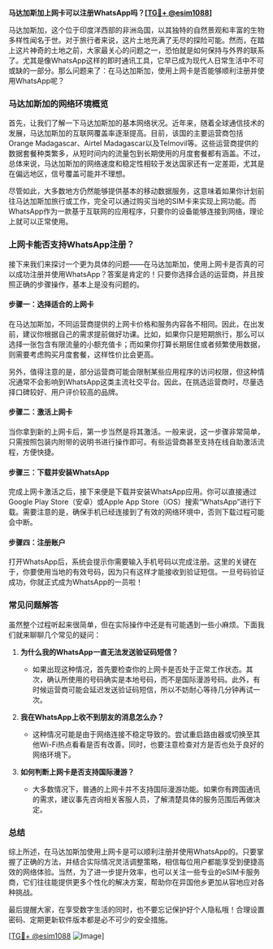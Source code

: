 **马达加斯加上网卡可以注册WhatsApp吗？[[TG💪+ @esim1088](https://t.me/s/esim1088)]**

马达加斯加，这个位于印度洋西部的非洲岛国，以其独特的自然景观和丰富的生物多样性闻名于世。对于旅行者来说，这片土地充满了无尽的探险可能。然而，在踏上这片神奇的土地之前，大家最关心的问题之一，恐怕就是如何保持与外界的联系了。尤其是像WhatsApp这样的即时通讯工具，它早已成为现代人日常生活中不可或缺的一部分。那么问题来了：在马达加斯加，使用上网卡是否能够顺利注册并使用WhatsApp呢？

### 马达加斯加的网络环境概览

首先，让我们了解一下马达加斯加的基本网络状况。近年来，随着全球通信技术的发展，马达加斯加的互联网覆盖率逐渐提高。目前，该国的主要运营商包括Orange Madagascar、Airtel Madagascar以及Telmovil等。这些运营商提供的数据套餐种类繁多，从短时间内的流量包到长期使用的月度套餐都有涵盖。不过，总体来说，马达加斯加的网络速度和稳定性相较于发达国家还有一定差距，尤其是在偏远地区，信号覆盖可能并不理想。

尽管如此，大多数地方仍然能够提供基本的移动数据服务，这意味着如果你计划前往马达加斯加旅行或工作，完全可以通过购买当地的SIM卡来实现上网功能。而WhatsApp作为一款基于互联网的应用程序，只要你的设备能够连接到网络，理论上就可以正常使用。

### 上网卡能否支持WhatsApp注册？

接下来我们来探讨一个更为具体的问题——在马达加斯加，使用上网卡是否真的可以成功注册并使用WhatsApp？答案是肯定的！只要你选择合适的运营商，并且按照正确的步骤操作，基本上是没有问题的。

#### 步骤一：选择适合的上网卡
在马达加斯加，不同运营商提供的上网卡价格和服务内容各不相同。因此，在出发前，建议你根据自己的需求提前做好功课。比如，如果你只是短期旅行，那么可以选择一张包含有限流量的小额充值卡；而如果你打算长期居住或者频繁使用数据，则需要考虑购买月度套餐，这样性价比会更高。

另外，值得注意的是，部分运营商可能会限制某些应用程序的访问权限，但这种情况通常不会影响到WhatsApp这类主流社交平台。因此，在挑选运营商时，尽量选择口碑较好、用户评价较高的品牌。

#### 步骤二：激活上网卡
当你拿到新的上网卡后，第一步当然是将其激活。一般来说，这一步骤非常简单，只需按照包装内附带的说明书进行操作即可。有些运营商甚至支持在线自助激活流程，方便快捷。

#### 步骤三：下载并安装WhatsApp
完成上网卡激活之后，接下来便是下载并安装WhatsApp应用。你可以直接通过Google Play Store（安卓）或Apple App Store（iOS）搜索“WhatsApp”进行下载。需要注意的是，确保手机已经连接到了有效的网络环境中，否则下载过程可能会中断。

#### 步骤四：注册账户
打开WhatsApp后，系统会提示你需要输入手机号码以完成注册。这里的关键在于，你要使用当地的有效号码，因为只有这样才能接收到验证短信。一旦号码验证成功，你就正式成为WhatsApp的一员啦！

### 常见问题解答

虽然整个过程听起来很简单，但在实际操作中还是有可能遇到一些小麻烦。下面我们就来聊聊几个常见的疑问：

1. **为什么我的WhatsApp一直无法发送验证码短信？**
   - 如果出现这种情况，首先要检查你的上网卡是否处于正常工作状态。其次，确认所使用的号码确实是本地号码，而不是国际漫游号码。此外，有时候运营商可能会延迟发送验证码短信，所以不妨耐心等待几分钟再试一次。

2. **我在WhatsApp上收不到朋友的消息怎么办？**
   - 这种情况可能是由于网络连接不稳定导致的。尝试重启路由器或切换至其他Wi-Fi热点看看是否有改善。同时，也要注意检查对方是否也处于良好的网络环境下。

3. **如何判断上网卡是否支持国际漫游？**
   - 大多数情况下，普通的上网卡并不支持国际漫游功能。如果你有跨国通讯的需求，建议事先咨询相关客服人员，了解清楚具体的服务范围后再做决定。

### 总结

综上所述，在马达加斯加使用上网卡是可以顺利注册并使用WhatsApp的。只要掌握了正确的方法，并结合实际情况灵活调整策略，相信每位用户都能享受到便捷高效的网络体验。当然，为了进一步提升效率，也可以关注一些专业的eSIM卡服务商，它们往往能提供更多个性化的解决方案，帮助你在异国他乡更加从容地应对各种挑战。

最后提醒大家，在享受数字生活的同时，也不要忘记保护好个人隐私哦！合理设置密码、定期更新软件版本都是必不可少的安全措施。

[[TG💪+ @esim1088](https://t.me/s/esim1088) ![Image](https://i.postimg.cc/4NQfJmqS/Snipaste-2025-05-13-00-14-12.png)]